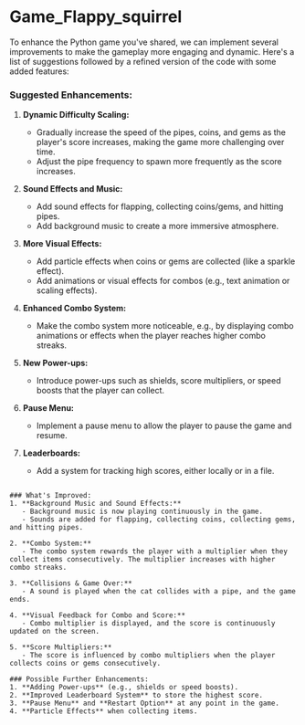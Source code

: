 # Game_Flappy_squirrel

To enhance the Python game you've shared, we can implement several improvements to make the gameplay more engaging and dynamic. Here's a list of suggestions followed by a refined version of the code with some added features:

### Suggested Enhancements:
1. **Dynamic Difficulty Scaling:**
   - Gradually increase the speed of the pipes, coins, and gems as the player's score increases, making the game more challenging over time.
   - Adjust the pipe frequency to spawn more frequently as the score increases.

2. **Sound Effects and Music:**
   - Add sound effects for flapping, collecting coins/gems, and hitting pipes.
   - Add background music to create a more immersive atmosphere.

3. **More Visual Effects:**
   - Add particle effects when coins or gems are collected (like a sparkle effect).
   - Add animations or visual effects for combos (e.g., text animation or scaling effects).

4. **Enhanced Combo System:**
   - Make the combo system more noticeable, e.g., by displaying combo animations or effects when the player reaches higher combo streaks.

5. **New Power-ups:**
   - Introduce power-ups such as shields, score multipliers, or speed boosts that the player can collect.

6. **Pause Menu:**
   - Implement a pause menu to allow the player to pause the game and resume.

7. **Leaderboards:**
   - Add a system for tracking high scores, either locally or in a file.

```

### What's Improved:
1. **Background Music and Sound Effects:** 
   - Background music is now playing continuously in the game.
   - Sounds are added for flapping, collecting coins, collecting gems, and hitting pipes.
   
2. **Combo System:** 
   - The combo system rewards the player with a multiplier when they collect items consecutively. The multiplier increases with higher combo streaks.

3. **Collisions & Game Over:**
   - A sound is played when the cat collides with a pipe, and the game ends.

4. **Visual Feedback for Combo and Score:**
   - Combo multiplier is displayed, and the score is continuously updated on the screen.

5. **Score Multipliers:**
   - The score is influenced by combo multipliers when the player collects coins or gems consecutively.

### Possible Further Enhancements:
1. **Adding Power-ups** (e.g., shields or speed boosts).
2. **Improved Leaderboard System** to store the highest score.
3. **Pause Menu** and **Restart Option** at any point in the game.
4. **Particle Effects** when collecting items.
